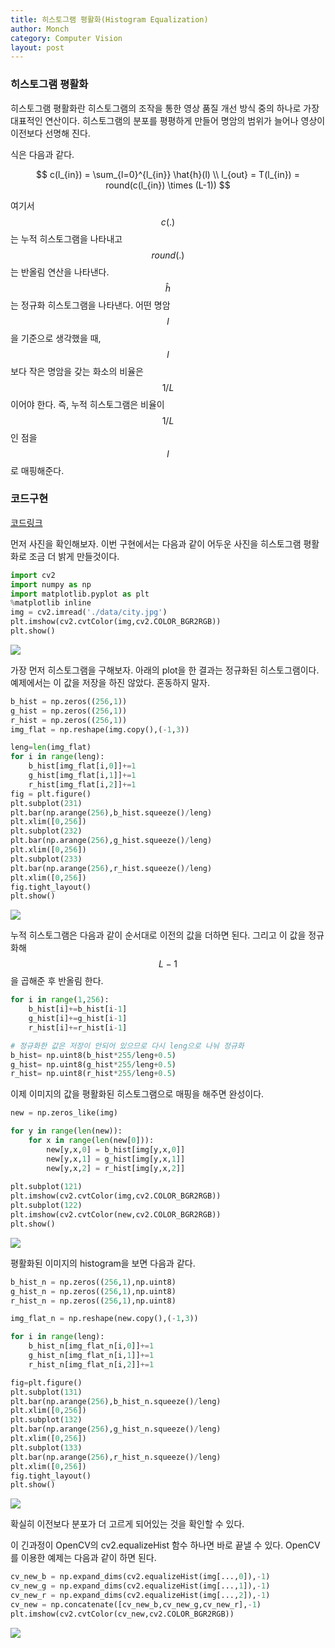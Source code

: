 ```yaml
---
title: 히스토그램 평활화(Histogram Equalization)
author: Monch
category: Computer Vision
layout: post
---
```


<h3>히스토그램 평활화</h3>

히스토그램 평활화란 히스토그램의 조작을 통한 영상 품질 개선 방식 중의 하나로 가장 대표적인 연산이다.
히스토그램의 분포를 평평하게 만들어 명암의 범위가 늘어나 영상이 이전보다 선명해 진다.

식은 다음과 같다.


$$
c(l_{in}) = \sum_{l=0}^{l_{in}} \hat{h}(l) \\
l_{out} = T(l_{in}) = round(c(l_{in}) \times (L-1))
$$


여기서 $$c(.)$$는 누적 히스토그램을 나타내고 $$round(.)$$는 반올림 연산을 나타낸다. $$\hat{h}$$는 정규화 히스토그램을 나타낸다.
어떤 명암 $$l$$을 기준으로 생각했을 때, $$l$$보다 작은 명암을 갖는 화소의 비율은 $$1/L$$이어야 한다.
즉, 누적 히스토그램은 비율이 $$1/L$$인 점을 $$l$$로 매핑해준다.



<h3>코드구현</h3>

[코드링크](https://github.com/Songminkee/computer_vision/blob/master/histogram_equalization.ipynb)

먼저 사진을 확인해보자. 이번 구현에서는 다음과 같이 어두운 사진을 히스토그램 평활화로 조금 더 밝게 만들것이다.

```python
import cv2
import numpy as np
import matplotlib.pyplot as plt
%matplotlib inline
img = cv2.imread('./data/city.jpg')
plt.imshow(cv2.cvtColor(img,cv2.COLOR_BGR2RGB))
plt.show()
```

<img src="{{'assets/picture/histogram_equal_ex1.jpg' | relative_url}}">

가장 먼저 히스토그램을 구해보자. 아래의 plot을 한 결과는 정규화된 히스토그램이다. 예제에서는 이 값을 저장을 하진 않았다. 혼동하지 말자.

```python
b_hist = np.zeros((256,1))
g_hist = np.zeros((256,1))
r_hist = np.zeros((256,1))
img_flat = np.reshape(img.copy(),(-1,3))

leng=len(img_flat)
for i in range(leng):
    b_hist[img_flat[i,0]]+=1
    g_hist[img_flat[i,1]]+=1
    r_hist[img_flat[i,2]]+=1
fig = plt.figure()
plt.subplot(231)
plt.bar(np.arange(256),b_hist.squeeze()/leng)
plt.xlim([0,256])
plt.subplot(232)
plt.bar(np.arange(256),g_hist.squeeze()/leng)
plt.xlim([0,256])
plt.subplot(233)
plt.bar(np.arange(256),r_hist.squeeze()/leng)
plt.xlim([0,256])
fig.tight_layout()
plt.show()
```

<img src="{{'assets/picture/histogram_equal_ex2.jpg' | relative_url}}">

누적 히스토그램은 다음과 같이 순서대로 이전의 값을 더하면 된다. 그리고 이 값을 정규화해 $$L-1$$을 곱해준 후 반올림 한다.

```python
for i in range(1,256):
    b_hist[i]+=b_hist[i-1]
    g_hist[i]+=g_hist[i-1]
    r_hist[i]+=r_hist[i-1]

# 정규화한 값은 저장이 안되어 있으므로 다시 leng으로 나눠 정규화
b_hist= np.uint8(b_hist*255/leng+0.5)
g_hist= np.uint8(g_hist*255/leng+0.5)
r_hist= np.uint8(r_hist*255/leng+0.5)
```

이제 이미지의 값을 평활화된 히스토그램으로 매핑을 해주면 완성이다.

```python
new = np.zeros_like(img)

for y in range(len(new)):
    for x in range(len(new[0])):
        new[y,x,0] = b_hist[img[y,x,0]]
        new[y,x,1] = g_hist[img[y,x,1]]
        new[y,x,2] = r_hist[img[y,x,2]]
        
plt.subplot(121)
plt.imshow(cv2.cvtColor(img,cv2.COLOR_BGR2RGB))
plt.subplot(122)
plt.imshow(cv2.cvtColor(new,cv2.COLOR_BGR2RGB))
plt.show()
```

<img src="{{'assets/picture/histogram_equal_ex3.jpg' | relative_url}}">

평활화된 이미지의 histogram을 보면 다음과 같다.

```python
b_hist_n = np.zeros((256,1),np.uint8)
g_hist_n = np.zeros((256,1),np.uint8)
r_hist_n = np.zeros((256,1),np.uint8)

img_flat_n = np.reshape(new.copy(),(-1,3))

for i in range(leng):
    b_hist_n[img_flat_n[i,0]]+=1
    g_hist_n[img_flat_n[i,1]]+=1
    r_hist_n[img_flat_n[i,2]]+=1

fig=plt.figure()
plt.subplot(131)
plt.bar(np.arange(256),b_hist_n.squeeze()/leng)
plt.xlim([0,256])
plt.subplot(132)
plt.bar(np.arange(256),g_hist_n.squeeze()/leng)
plt.xlim([0,256])
plt.subplot(133)
plt.bar(np.arange(256),r_hist_n.squeeze()/leng)
plt.xlim([0,256])
fig.tight_layout()
plt.show()
```

<img src="{{'assets/picture/histogram_equal_ex4.jpg' | relative_url}}">

확실히 이전보다 분포가 더 고르게 되어있는 것을 확인할 수 있다.

이 긴과정이 OpenCV의 cv2.equalizeHist 함수 하나면 바로 끝낼 수 있다.
OpenCV를 이용한 예제는 다음과 같이 하면 된다.

```python
cv_new_b = np.expand_dims(cv2.equalizeHist(img[...,0]),-1)
cv_new_g = np.expand_dims(cv2.equalizeHist(img[...,1]),-1)
cv_new_r = np.expand_dims(cv2.equalizeHist(img[...,2]),-1)
cv_new = np.concatenate([cv_new_b,cv_new_g,cv_new_r],-1)
plt.imshow(cv2.cvtColor(cv_new,cv2.COLOR_BGR2RGB))
```

<img src="{{'assets/picture/histogram_equal_ex5.jpg' | relative_url}}">